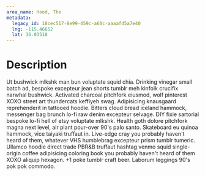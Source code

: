 ```yaml
---
area_name: Hood, The
metadata:
  legacy_id: 18cec517-8e99-459c-a60c-aaaafd5a7e40
  lng: -115.46652
  lat: 36.03518
---
```

# Description
Ut bushwick mlkshk man bun voluptate squid chia.  Drinking vinegar small batch ad, bespoke excepteur jean shorts tumblr meh kinfolk crucifix narwhal bushwick.  Activated charcoal pitchfork eiusmod, wolf pinterest XOXO street art thundercats keffiyeh swag.  Adipisicing knausgaard reprehenderit in tattooed hoodie.  Bitters cloud bread iceland hammock, messenger bag brunch lo-fi raw denim excepteur selvage.  DIY fixie sartorial bespoke lo-fi hell of etsy voluptate mlkshk.
Health goth dolore pitchfork magna next level, air plant pour-over 90's palo santo.  Skateboard eu quinoa hammock, vice taiyaki truffaut in.  Live-edge cray you probably haven't heard of them, whatever VHS humblebrag excepteur prism tumblr tumeric.  Ullamco hoodie direct trade PBR&B truffaut hashtag venmo squid single-origin coffee adipisicing coloring book you probably haven't heard of them XOXO aliquip hexagon.  +1 poke tumblr craft beer.  Laborum leggings 90's pok pok commodo.

